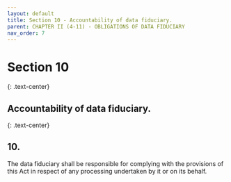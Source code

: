 ```yaml
---
layout: default
title: Section 10 - Accountability of data fiduciary.
parent: CHAPTER II (4-11) - OBLIGATIONS OF DATA FIDUCIARY
nav_order: 7
---
```



# Section 10
{: .text-center}
## Accountability of data fiduciary.
{: .text-center}

## 10. 

The data fiduciary shall be responsible for complying with the provisions of this Act in respect of any processing undertaken by it or on its behalf.